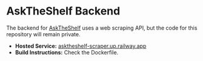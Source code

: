 # AskTheShelf Backend

The backend for [AskTheShelf](https://www.asktheshelf.com) uses a web scraping API, but the code for this repository will remain private. 

- **Hosted Service:** [asktheshelf-scraper.up.railway.app](https://asktheshelf-scraper.up.railway.app)
- **Build Instructions:** Check the Dockerfile.

